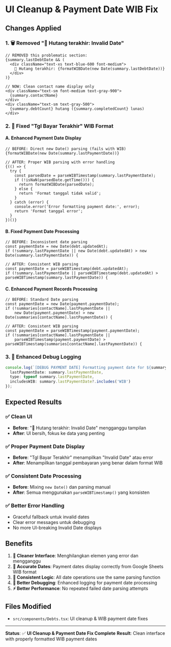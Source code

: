 # UI Cleanup & Payment Date WIB Fix

## Changes Applied

### 1. 🗑️ **Removed "📅 Hutang terakhir: Invalid Date"**
```tsx
// REMOVED this problematic section:
{summary.lastDebtDate && (
  <div className="text-xs text-blue-600 font-medium">
    📅 Hutang terakhir: {formatWIBDate(new Date(summary.lastDebtDate))}
  </div>
)}

// NOW: Clean contact name display only
<div className="text-sm font-medium text-gray-900">
  {summary.contactName}
</div>
<div className="text-sm text-gray-500">
  {summary.debtCount} hutang ({summary.completedCount} lunas)
</div>
```

### 2. 🔧 **Fixed "Tgl Bayar Terakhir" WIB Format**

#### A. **Enhanced Payment Date Display**
```tsx
// BEFORE: Direct new Date() parsing (fails with WIB)
{formatWIBDate(new Date(summary.lastPaymentDate))}

// AFTER: Proper WIB parsing with error handling
{(() => {
  try {
    const parsedDate = parseWIBTimestamp(summary.lastPaymentDate);
    if (!isNaN(parsedDate.getTime())) {
      return formatWIBDate(parsedDate);
    } else {
      return 'Format tanggal tidak valid';
    }
  } catch (error) {
    console.error('Error formatting payment date:', error);
    return 'Format tanggal error';
  }
})()}
```

#### B. **Fixed Payment Date Processing**
```tsx
// BEFORE: Inconsistent date parsing
const paymentDate = new Date(debt.updatedAt);
if (!summary.lastPaymentDate || new Date(debt.updatedAt) > new Date(summary.lastPaymentDate)) {

// AFTER: Consistent WIB parsing
const paymentDate = parseWIBTimestamp(debt.updatedAt);
if (!summary.lastPaymentDate || parseWIBTimestamp(debt.updatedAt) > parseWIBTimestamp(summary.lastPaymentDate)) {
```

#### C. **Enhanced Payment Records Processing**
```tsx
// BEFORE: Standard Date parsing
const paymentDate = new Date(payment.paymentDate);
if (!summaries[contactName].lastPaymentDate || 
    new Date(payment.paymentDate) > new Date(summaries[contactName].lastPaymentDate)) {

// AFTER: Consistent WIB parsing
const paymentDate = parseWIBTimestamp(payment.paymentDate);
if (!summaries[contactName].lastPaymentDate || 
    parseWIBTimestamp(payment.paymentDate) > parseWIBTimestamp(summaries[contactName].lastPaymentDate)) {
```

### 3. 🐛 **Enhanced Debug Logging**
```typescript
console.log(`[DEBUG PAYMENT DATE] Formatting payment date for ${summary.contactName}:`, {
  lastPaymentDate: summary.lastPaymentDate,
  type: typeof summary.lastPaymentDate,
  includesWIB: summary.lastPaymentDate?.includes('WIB')
});
```

## Expected Results

### ✅ **Clean UI**
- **Before**: "📅 Hutang terakhir: Invalid Date" mengganggu tampilan
- **After**: UI bersih, fokus ke data yang penting

### ✅ **Proper Payment Date Display**
- **Before**: "Tgl Bayar Terakhir" menampilkan "Invalid Date" atau error
- **After**: Menampilkan tanggal pembayaran yang benar dalam format WIB

### ✅ **Consistent Date Processing**
- **Before**: Mixing `new Date()` dan parsing manual
- **After**: Semua menggunakan `parseWIBTimestamp()` yang konsisten

### ✅ **Better Error Handling**
- Graceful fallback untuk invalid dates
- Clear error messages untuk debugging
- No more UI-breaking Invalid Date displays

## Benefits

1. **🎨 Cleaner Interface**: Menghilangkan elemen yang error dan mengganggu
2. **📅 Accurate Dates**: Payment dates display correctly from Google Sheets WIB format
3. **🔧 Consistent Logic**: All date operations use the same parsing function
4. **🐛 Better Debugging**: Enhanced logging for payment date processing
5. **⚡ Better Performance**: No repeated failed date parsing attempts

## Files Modified
- `src/components/Debts.tsx`: UI cleanup & WIB payment date fixes

---
**Status**: ✅ **UI Cleanup & Payment Date Fix Complete**
**Result**: Clean interface with properly formatted WIB payment dates
